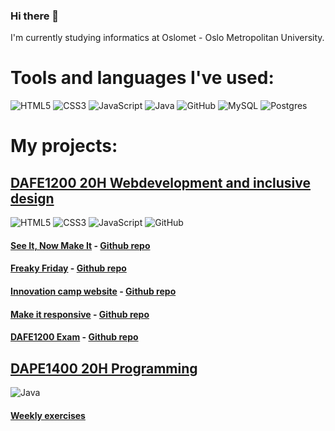 ### Hi there 👋
I'm currently studying informatics at Oslomet - Oslo Metropolitan University.

# Tools and languages I've used:
<div><img alt="HTML5" src="https://img.shields.io/badge/html5%20-%23E34F26.svg?&style=for-the-badge&logo=html5&logoColor=white"/>
<img alt="CSS3" src="https://img.shields.io/badge/css3%20-%231572B6.svg?&style=for-the-badge&logo=css3&logoColor=white"/>
<img alt="JavaScript" src="https://img.shields.io/badge/javascript%20-%23323330.svg?&style=for-the-badge&logo=javascript&logoColor=%23F7DF1E"/>
<img alt="Java" src="https://img.shields.io/badge/java-%23ED8B00.svg?&style=for-the-badge&logo=java&logoColor=white"/>
<img alt="GitHub" src="https://img.shields.io/badge/github%20-%23121011.svg?&style=for-the-badge&logo=github&logoColor=white"/>
<img alt="MySQL" src="https://img.shields.io/badge/mysql-%2300f.svg?&style=for-the-badge&logo=mysql&logoColor=white"/>
<img alt="Postgres" src ="https://img.shields.io/badge/postgres-%23316192.svg?&style=for-the-badge&logo=postgresql&logoColor=white"/></div>

# My projects:
## [DAFE1200 20H Webdevelopment and inclusive design](https://student.oslomet.no/en/studier/-/studieinfo/emne/DAFE1200/2020/H%C3%98ST)
<div><img alt="HTML5" src="https://img.shields.io/badge/html5%20-%23E34F26.svg?&style=for-the-badge&logo=html5&logoColor=white"/>
<img alt="CSS3" src="https://img.shields.io/badge/css3%20-%231572B6.svg?&style=for-the-badge&logo=css3&logoColor=white"/>
<img alt="JavaScript" src="https://img.shields.io/badge/javascript%20-%23323330.svg?&style=for-the-badge&logo=javascript&logoColor=%23F7DF1E"/>
<img alt="GitHub" src="https://img.shields.io/badge/github%20-%23121011.svg?&style=for-the-badge&logo=github&logoColor=white"/></div>

#### [See It, Now Make It](https://krissmed.github.io/See-it-Correct-it-Now-Make-it/) - [Github repo](https://github.com/krissmed/See-it-Correct-it-Now-Make-it)<br>
#### [Freaky Friday](https://krissmed.github.io/Freaky-Friday/) - [Github repo](https://krissmed.github.io/Freaky-Friday/)<br>
#### [Innovation camp website](https://krissmed.github.io/Innovation-camp-website/) - [Github repo](https://krissmed.github.io/Innovation-camp-website/)<br>
#### [Make it responsive](https://krissmed.github.io/Make-It-Responsive/) - [Github repo](https://github.com/krissmed/Make-It-Responsive)<br>
#### [DAFE1200 Exam](https://krissmed.github.io/DAFE1200-Eksamen/) - [Github repo](https://github.com/krissmed/DAFE1200-Eksamen)
## [DAPE1400 20H Programming](https://student.oslomet.no/en/studier/-/studieinfo/emne/DAPE1400/2020/H%C3%98ST)
<img alt="Java" src="https://img.shields.io/badge/java-%23ED8B00.svg?&style=for-the-badge&logo=java&logoColor=white"/>

#### [Weekly exercises](https://github.com/krissmed/DAPE1400-Ukesoppgaver)
